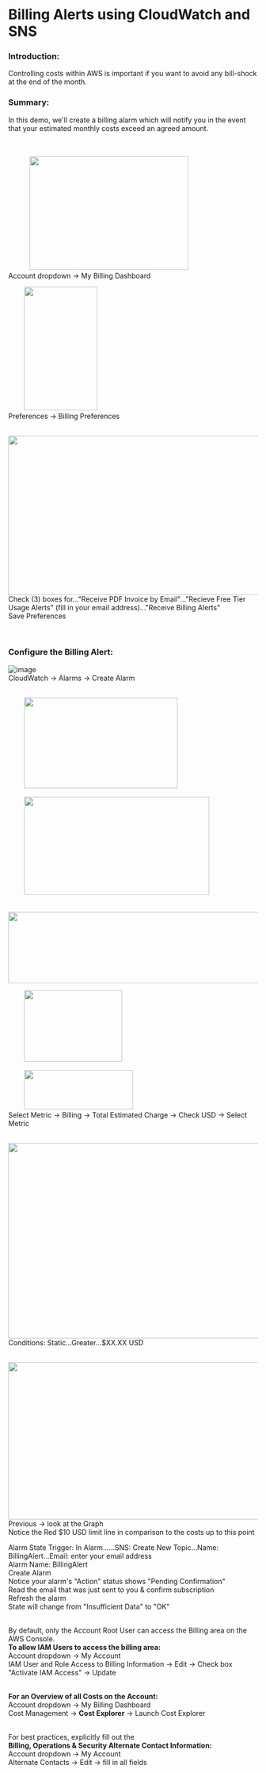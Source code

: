 # Billing Alerts using CloudWatch and SNS

### Introduction:
Controlling costs within AWS is important if you want to avoid any bill-shock at the end of the month.

### Summary:
In this demo, we'll create a billing alarm which will notify you in the event that your estimated monthly costs exceed an agreed amount.

\
\
&nbsp;&nbsp;&nbsp;&nbsp;&nbsp;&nbsp;&nbsp;&nbsp;&nbsp;&nbsp;&nbsp;<img src="https://user-images.githubusercontent.com/80132085/112924969-0d4a1e00-90df-11eb-85ab-989ba5b7ff81.png" width="321" height="229.5"> \
Account dropdown → My Billing Dashboard

&nbsp;&nbsp;&nbsp;&nbsp;&nbsp;&nbsp;&nbsp;&nbsp;<img src="https://user-images.githubusercontent.com/80132085/112925436-dc1e1d80-90df-11eb-8134-fb78827bba5a.png" width="148.5" height="249"> \
Preferences → Billing Preferences

&nbsp;&nbsp;&nbsp;&nbsp;&nbsp;&nbsp;&nbsp;&nbsp;<img src="https://user-images.githubusercontent.com/80132085/112925731-5058c100-90e0-11eb-8af1-1e319429b1c1.png" width="873.75" height="321"> \
Check (3) boxes for..."Receive PDF Invoice by Email"..."Recieve Free Tier Usage Alerts" (fill in your email address)..."Receive Billing Alerts" \
Save Preferences

<br/>

### Configure the Billing Alert:

![image](https://user-images.githubusercontent.com/80132085/112926232-2522a180-90e1-11eb-9d57-1b232526ed1d.png) \
CloudWatch → Alarms → Create Alarm

\
&nbsp;&nbsp;&nbsp;&nbsp;&nbsp;&nbsp;&nbsp;&nbsp;<img src="https://user-images.githubusercontent.com/80132085/112926710-d6c1d280-90e1-11eb-8884-94cdc10c6b6d.png" width="310.5" height="183">

&nbsp;&nbsp;&nbsp;&nbsp;&nbsp;&nbsp;&nbsp;&nbsp;<img src="https://user-images.githubusercontent.com/80132085/112926781-f48f3780-90e1-11eb-8ab6-7174f23a1a56.png" width="374.25" height="198">

&nbsp;&nbsp;&nbsp;&nbsp;&nbsp;&nbsp;&nbsp;&nbsp;<img src="https://user-images.githubusercontent.com/80132085/112926829-040e8080-90e2-11eb-9049-fe5afb94f2cc.png" width="617.25" height="144">

&nbsp;&nbsp;&nbsp;&nbsp;&nbsp;&nbsp;&nbsp;&nbsp;<img src="https://user-images.githubusercontent.com/80132085/112926917-21dbe580-90e2-11eb-8ec3-3286c125af19.png" width="198.75" height="144">

&nbsp;&nbsp;&nbsp;&nbsp;&nbsp;&nbsp;&nbsp;&nbsp;<img src="https://user-images.githubusercontent.com/80132085/112926939-2a342080-90e2-11eb-9250-075c335560b2.png" width="220.5" height="79.5">\
Select Metric → Billing → Total Estimated Charge → Check USD → Select Metric

&nbsp;&nbsp;&nbsp;&nbsp;&nbsp;&nbsp;&nbsp;&nbsp;<img src="https://user-images.githubusercontent.com/80132085/112927779-88adce80-90e3-11eb-9ede-88e53688cb7a.png" width="576" height="393.75"> \
Conditions: Static...Greater...$XX.XX USD

&nbsp;&nbsp;&nbsp;&nbsp;&nbsp;&nbsp;&nbsp;&nbsp;<img src="https://user-images.githubusercontent.com/80132085/112928168-22757b80-90e4-11eb-8bf1-9af8b556a2e7.png" width="565.5" height="317.25"> \
Previous → look at the Graph \
Notice the Red $10 USD limit line in comparison to the costs up to this point

Alarm State Trigger: In Alarm......SNS: Create New Topic...Name: BillingAlert...Email: enter your email address \
Alarm Name: BillingAlert \
Create Alarm \
Notice your alarm's "Action" status shows "Pending Confirmation" \
Read the email that was just sent to you & confirm subscription \
Refresh the alarm \
State will change from "Insufficient Data" to "OK"

\
By default, only the Account Root User can access the Billing area on the AWS Console. \
**To allow IAM Users to access the billing area:** \
Account dropdown → My Account \
IAM User and Role Access to Billing Information → Edit → Check box "Activate IAM Access" → Update

\
**For an Overview of all Costs on the Account:** \
Account dropdown → My Billing Dashboard \
Cost Management → **Cost Explorer** → Launch Cost Explorer

\
For best practices, explicitly fill out the \
**Billing, Operations & Security Alternate Contact Information:** \
Account dropdown → My Account \
Alternate Contacts → Edit → fill in all fields

